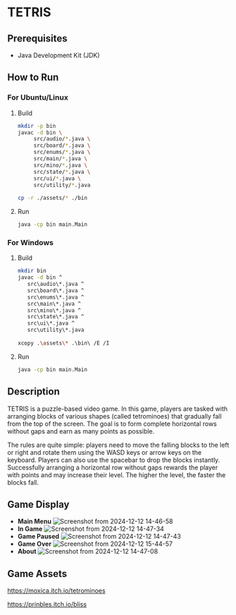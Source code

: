 # TETRIS

## Prerequisites
- Java Development Kit (JDK)

## How to Run
### For Ubuntu/Linux
1. Build
   ```bash
   mkdir -p bin
   javac -d bin \
        src/audio/*.java \
        src/board/*.java \
        src/enums/*.java \
        src/main/*.java \
        src/mino/*.java \
        src/state/*.java \
        src/ui/*.java \
        src/utility/*.java
    
   cp -r ./assets/* ./bin
   ```
3. Run
   ```bash
   java -cp bin main.Main
   ```

### For Windows
1. Build
   ```bash
   mkdir bin
   javac -d bin ^
      src\audio\*.java ^
      src\board\*.java ^
      src\enums\*.java ^
      src\main\*.java ^
      src\mino\*.java ^
      src\state\*.java ^
      src\ui\*.java ^
      src\utility\*.java
  
   xcopy .\assets\* .\bin\ /E /I
   ```
2. Run
   ```bash
   java -cp bin main.Main
   ```

## Description
TETRIS is a puzzle-based video game. In this game, players are tasked with arranging blocks of various shapes (called tetrominoes) that gradually fall from the top of the screen. The goal is to form complete horizontal rows without gaps and earn as many points as possible.

The rules are quite simple: players need to move the falling blocks to the left or right and rotate them using the WASD keys or arrow keys on the keyboard. Players can also use the spacebar to drop the blocks instantly. Successfully arranging a horizontal row without gaps rewards the player with points and may increase their level. The higher the level, the faster the blocks fall.

## Game Display
- **Main Menu**
  ![Screenshot from 2024-12-12 14-46-58](https://github.com/user-attachments/assets/3c77b452-178e-4be1-9825-1a127b3a9eda)
- **In Game**
  ![Screenshot from 2024-12-12 14-47-34](https://github.com/user-attachments/assets/2cc0adba-c2a1-4f05-b0ef-155567ee55e5)
- **Game Paused**
  ![Screenshot from 2024-12-12 14-47-43](https://github.com/user-attachments/assets/822ab500-3c79-434b-a831-cc1190c9bbda)
- **Game Over**
  ![Screenshot from 2024-12-12 15-44-57](https://github.com/user-attachments/assets/4ba8c62a-d27b-404a-ac0d-489ab23478d6)
- **About**
  ![Screenshot from 2024-12-12 14-47-08](https://github.com/user-attachments/assets/b6c296ea-865e-4cd2-90be-b3a60656fa93)


## Game Assets
https://moxica.itch.io/tetrominoes

https://prinbles.itch.io/bliss



